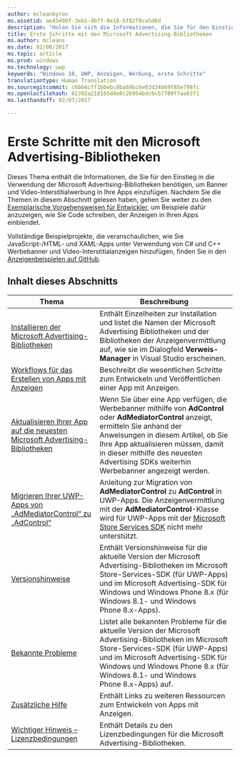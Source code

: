 ```yaml
---
author: mcleanbyron
ms.assetid: ae45490f-3eb1-4b7f-8e18-bf82f0ca5d6d
description: "Holen Sie sich die Informationen, die Sie für den Einstieg in die Verwendung der Microsoft Advertising-Bibliotheken benötigen, um Banner und Video-Interstitialwerbung in Ihre Apps einzufügen."
title: Erste Schritte mit den Microsoft Advertising-Bibliotheken
ms.author: mcleans
ms.date: 02/08/2017
ms.topic: article
ms.prod: windows
ms.technology: uwp
keywords: "Windows 10, UWP, Anzeigen, Werbung, erste Schritte"
translationtype: Human Translation
ms.sourcegitcommit: c6b64cff1bbebc8ba69bc6e03d34b69f85e798fc
ms.openlocfilehash: 81392a218165d4e0c2b954bdc6cb7789f7aa63f1
ms.lasthandoff: 02/07/2017

---
```


# <a name="get-started-with-the-microsoft-advertising-libraries"></a>Erste Schritte mit den Microsoft Advertising-Bibliotheken




Dieses Thema enthält die Informationen, die Sie für den Einstieg in die Verwendung der Microsoft Advertising-Bibliotheken benötigen, um Banner und Video-Interstitialwerbung in Ihre Apps einzufügen. Nachdem Sie die Themen in diesem Abschnitt gelesen haben, gehen Sie weiter zu den [Exemplarische Vorgehensweisen für Entwickler](developer-walkthroughs.md), um Beispiele dafür anzuzeigen, wie Sie Code schreiben, der Anzeigen in Ihren Apps einblendet.

Vollständige Beispielprojekte, die veranschaulichen, wie Sie JavaScript-/HTML- und XAML-Apps unter Verwendung von C# und C++ Werbebanner und Video-Interstitialanzeigen hinzufügen, finden Sie in den [Anzeigenbeispielen auf GitHub](http://aka.ms/githubads).

 

## <a name="in-this-section"></a>Inhalt dieses Abschnitts

| Thema                                                                                                       | Beschreibung                 |
|-------------------------------------------------------------------------------------------------------------|-----------------------------|
| [Installieren der Microsoft Advertising-Bibliotheken](install-the-microsoft-advertising-libraries.md) |  Enthält Einzelheiten zur Installation und listet die Namen der Microsoft Advertising Bibliotheken und der Bibliotheken der Anzeigenvermittlung auf, wie sie im Dialogfeld **Verweis-Manager** in Visual Studio erscheinen.  |
| [Workflows für das Erstellen von Apps mit Anzeigen](workflows-for-creating-apps-with-ads.md)     |  Beschreibt die wesentlichen Schritte zum Entwickeln und Veröffentlichen einer App mit Anzeigen.   |
| [Aktualisieren Ihrer App auf die neuesten Microsoft Advertising-Bibliotheken](update-your-app-to-the-latest-advertising-libraries.md)  | Wenn Sie über eine App verfügen, die Werbebanner mithilfe von **AdControl** oder **AdMediatorControl** anzeigt, ermitteln Sie anhand der Anweisungen in diesem Artikel, ob Sie Ihre App aktualisieren müssen, damit in dieser mithilfe des neuesten Advertising SDKs weiterhin Werbebanner angezeigt werden.  |
| [Migrieren Ihrer UWP-Apps von „AdMediatorControl“ zu „AdControl“](migrate-from-admediatorcontrol-to-adcontrol.md)  | Anleitung zur Migration von **AdMediatorControl** zu **AdControl** in UWP-Apps. Die Anzeigenvermittlung mit der **AdMediatorControl**-Klasse wird für UWP-Apps mit der [Microsoft Store Services SDK](http://aka.ms/store-em-sdk) nicht mehr unterstützt.   |
| [Versionshinweise](release-notes-for-the-advertising-libraries.md)         |  Enthält Versionshinweise für die aktuelle Version der Microsoft Advertising-Bibliotheken im Microsoft Store-Services-SDK (für UWP-Apps) und im Microsoft Advertising-SDK für Windows und Windows Phone 8.x (für Windows 8.1- und Windows Phone 8.x-Apps).   |
| [Bekannte Probleme](known-issues-for-the-advertising-libraries.md)      |  Listet alle bekannten Probleme für die aktuelle Version der Microsoft Advertising-Bibliotheken im Microsoft Store-Services-SDK (für UWP-Apps) und im Microsoft Advertising-SDK für Windows und Windows Phone 8.x (für Windows 8.1- und Windows Phone 8.x-Apps) auf.   |
| [Zusätzliche Hilfe](additional-help.md)                                    |   Enthält Links zu weiteren Ressourcen zum Entwickeln von Apps mit Anzeigen.  |
| [Wichtiger Hinweis – Lizenzbedingungen](important-notice-eula.md)                                    |   Enthält Details zu den Lizenzbedingungen für die Microsoft Advertising-Bibliotheken.   |


 

 

